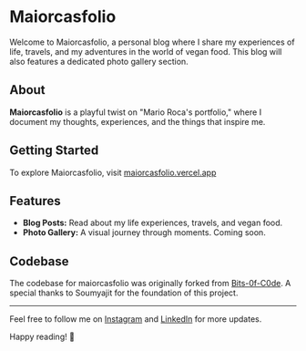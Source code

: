 # Maiorcasfolio

Welcome to Maiorcasfolio, a personal blog where I share my experiences of life, travels, and my adventures in the world of vegan food. This blog will also features a dedicated photo gallery section.

## About

**Maiorcasfolio** is a playful twist on "Mario Roca's portfolio," where I document my thoughts, experiences, and the things that inspire me.

## Getting Started

To explore Maiorcasfolio, visit [maiorcasfolio.vercel.app](https://maiorcasfolio.vercel.app)

## Features

- **Blog Posts:** Read about my life experiences, travels, and vegan food.
- **Photo Gallery:** A visual journey through moments. Coming soon.


## Codebase

The codebase for maiorcasfolio was originally forked from [Bits-0f-C0de](https://github.com/soumyajit4419/Bits-0f-C0de). A special thanks to Soumyajit for the foundation of this project.

---

Feel free to follow me on [Instagram](https://www.instagram.com/maiorcasfolio/) and [LinkedIn](https://www.linkedin.com/in/rocamario/) for more updates.

Happy reading! 🌟
